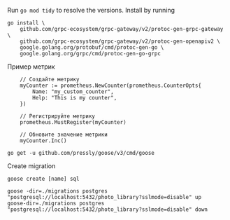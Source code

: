 Run `go mod tidy` to resolve the versions. Install by running
```
go install \
    github.com/grpc-ecosystem/grpc-gateway/v2/protoc-gen-grpc-gateway \
    github.com/grpc-ecosystem/grpc-gateway/v2/protoc-gen-openapiv2 \
    google.golang.org/protobuf/cmd/protoc-gen-go \
    google.golang.org/grpc/cmd/protoc-gen-go-grpc
```

Пример метрик
```
	// Создайте метрику
	myCounter := prometheus.NewCounter(prometheus.CounterOpts{
		Name: "my_custom_counter",
		Help: "This is my counter",
	})

	// Регистрируйте метрику
	prometheus.MustRegister(myCounter)

	// Обновите значение метрики
	myCounter.Inc()
```


```
go get -u github.com/pressly/goose/v3/cmd/goose
```

Create migration
```
goose create [name] sql
```
```
goose -dir=./migrations postgres "postgresql://localhost:5432/photo_library?sslmode=disable" up
goose-dir=./migrations postgres "postgresql://localhost:5432/photo_library?sslmode=disable" down
```
